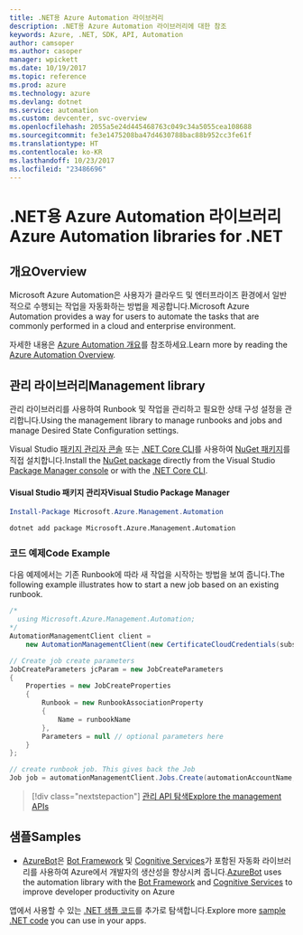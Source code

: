 ```yaml
---
title: .NET용 Azure Automation 라이브러리
description: .NET용 Azure Automation 라이브러리에 대한 참조
keywords: Azure, .NET, SDK, API, Automation
author: camsoper
ms.author: casoper
manager: wpickett
ms.date: 10/19/2017
ms.topic: reference
ms.prod: azure
ms.technology: azure
ms.devlang: dotnet
ms.service: automation
ms.custom: devcenter, svc-overview
ms.openlocfilehash: 2055a5e24d445468763c049c34a5055cea108688
ms.sourcegitcommit: fe3e1475208ba47d4630788bac88b952cc3fe61f
ms.translationtype: HT
ms.contentlocale: ko-KR
ms.lasthandoff: 10/23/2017
ms.locfileid: "23486696"
---
```

# <a name="azure-automation-libraries-for-net"></a><span data-ttu-id="c0ee9-104">.NET용 Azure Automation 라이브러리</span><span class="sxs-lookup"><span data-stu-id="c0ee9-104">Azure Automation libraries for .NET</span></span>

## <a name="overview"></a><span data-ttu-id="c0ee9-105">개요</span><span class="sxs-lookup"><span data-stu-id="c0ee9-105">Overview</span></span>

<span data-ttu-id="c0ee9-106">Microsoft Azure Automation은 사용자가 클라우드 및 엔터프라이즈 환경에서 일반적으로 수행되는 작업을 자동화하는 방법을 제공합니다.</span><span class="sxs-lookup"><span data-stu-id="c0ee9-106">Microsoft Azure Automation provides a way for users to automate the tasks that are commonly performed in a cloud and enterprise environment.</span></span> 

<span data-ttu-id="c0ee9-107">자세한 내용은 [Azure Automation 개요](/azure/automation/automation-intro)를 참조하세요.</span><span class="sxs-lookup"><span data-stu-id="c0ee9-107">Learn more by reading the [Azure Automation Overview](/azure/automation/automation-intro).</span></span>

## <a name="management-library"></a><span data-ttu-id="c0ee9-108">관리 라이브러리</span><span class="sxs-lookup"><span data-stu-id="c0ee9-108">Management library</span></span>

<span data-ttu-id="c0ee9-109">관리 라이브러리를 사용하여 Runbook 및 작업을 관리하고 필요한 상태 구성 설정을 관리합니다.</span><span class="sxs-lookup"><span data-stu-id="c0ee9-109">Using the management library to manage runbooks and jobs and manage Desired State Configuration settings.</span></span>

<span data-ttu-id="c0ee9-110">Visual Studio [패키지 관리자 콘솔][PackageManager] 또는 [.NET Core CLI][DotNetCLI]를 사용하여 [NuGet 패키지](https://www.nuget.org/packages/Microsoft.Azure.Management.Automation)를 직접 설치합니다.</span><span class="sxs-lookup"><span data-stu-id="c0ee9-110">Install the [NuGet package](https://www.nuget.org/packages/Microsoft.Azure.Management.Automation) directly from the Visual Studio [Package Manager console][PackageManager] or with the [.NET Core CLI][DotNetCLI].</span></span>

#### <a name="visual-studio-package-manager"></a><span data-ttu-id="c0ee9-111">Visual Studio 패키지 관리자</span><span class="sxs-lookup"><span data-stu-id="c0ee9-111">Visual Studio Package Manager</span></span>

```powershell
Install-Package Microsoft.Azure.Management.Automation
```

```bash
dotnet add package Microsoft.Azure.Management.Automation
```

### <a name="code-example"></a><span data-ttu-id="c0ee9-112">코드 예제</span><span class="sxs-lookup"><span data-stu-id="c0ee9-112">Code Example</span></span>

<span data-ttu-id="c0ee9-113">다음 예제에서는 기존 Runbook에 따라 새 작업을 시작하는 방법을 보여 줍니다.</span><span class="sxs-lookup"><span data-stu-id="c0ee9-113">The following example illustrates how to start a new job based on an existing runbook.</span></span>

```csharp
/*
  using Microsoft.Azure.Management.Automation;
*/
AutomationManagementClient client =
    new AutomationManagementClient(new CertificateCloudCredentials(subscriptionId, cert));

// Create job create parameters
JobCreateParameters jcParam = new JobCreateParameters
{
    Properties = new JobCreateProperties
    {
        Runbook = new RunbookAssociationProperty
        {
            Name = runbookName
        },
        Parameters = null // optional parameters here
    }
};

// create runbook job. This gives back the Job
Job job = automationManagementClient.Jobs.Create(automationAccountName, jcParam).Job;
```

> [!div class="nextstepaction"]
> [<span data-ttu-id="c0ee9-114">관리 API 탐색</span><span class="sxs-lookup"><span data-stu-id="c0ee9-114">Explore the management APIs</span></span>](/dotnet/api/overview/azure/automation/management)

## <a name="samples"></a><span data-ttu-id="c0ee9-115">샘플</span><span class="sxs-lookup"><span data-stu-id="c0ee9-115">Samples</span></span>

* <span data-ttu-id="c0ee9-116">[AzureBot](https://github.com/Microsoft/AzureBot)은 [Bot Framework](https://docs.microsoft.com/bot-framework/) 및 [Cognitive Services](/cognitive-services)가 포함된 자동화 라이브러리를 사용하여 Azure에서 개발자의 생산성을 향상시켜 줍니다.</span><span class="sxs-lookup"><span data-stu-id="c0ee9-116">[AzureBot](https://github.com/Microsoft/AzureBot) uses the automation library with the [Bot Framework](https://docs.microsoft.com/bot-framework/) and [Cognitive Services](/cognitive-services) to improve developer productivity on Azure</span></span>

<span data-ttu-id="c0ee9-117">앱에서 사용할 수 있는 [.NET 샘플 코드](https://azure.microsoft.com/resources/samples/?platform=dotnet)를 추가로 탐색합니다.</span><span class="sxs-lookup"><span data-stu-id="c0ee9-117">Explore more [sample .NET code](https://azure.microsoft.com/resources/samples/?platform=dotnet) you can use in your apps.</span></span>

[PackageManager]: https://docs.microsoft.com/nuget/tools/package-manager-console
[DotNetCLI]: https://docs.microsoft.com/dotnet/core/tools/dotnet-add-package
